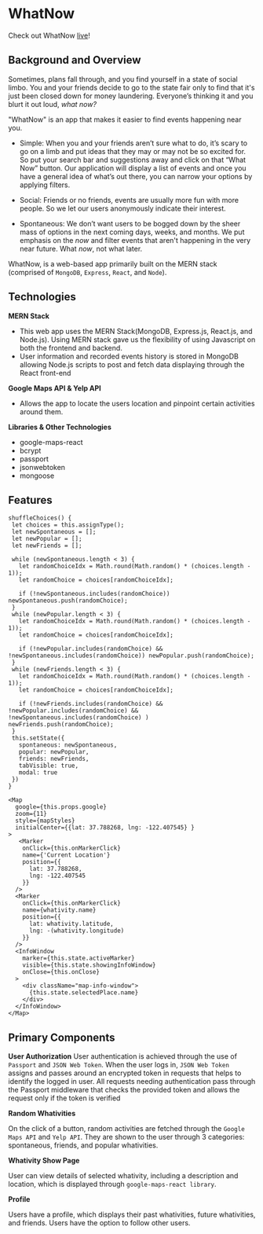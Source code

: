 # WhatNow

Check out WhatNow [live](http://wut-now.herokuapp.com/#/)!

## Background and Overview

Sometimes, plans fall through, and you find yourself in a state of social limbo. You and your friends decide to go to the state fair only to find that it's just been closed down for money laundering. Everyone’s thinking it and you blurt it out loud, _what now?_

"WhatNow" is an app that makes it easier to find events happening near you. 

* Simple: When you and your friends aren’t sure what to do, it’s scary to go on a limb and put ideas that they may or may not be so excited for. So put your search bar and suggestions away and click on that “What Now” button. 
Our application will display a list of events and once you have a general idea of what’s out there, you can narrow your options by applying filters.

* Social: Friends or no friends, events are usually more fun with more people. So we let our users anonymously indicate their interest.

* Spontaneous: We don’t want users to be bogged down by the sheer mass of options in the next coming days, weeks, and months. We put emphasis on the _now_ and filter events that aren't happening in the very near future. What _now_, not what later.

WhatNow, is a web-based app primarily built on the MERN stack (comprised of `MongoDB`, `Express`, `React`, and `Node`).

## Technologies

**MERN Stack**
 - This web app uses the MERN Stack(MongoDB, Express.js, React.js, and Node.js). Using MERN stack gave us the flexibility of using Javascript on both the frontend and backend. 
 - User information and recorded events history is stored in MongoDB allowing Node.js scripts to post and fetch data displaying through the React front-end

**Google Maps API & Yelp API**
 - Allows the app to locate the users location and pinpoint certain activities around them.

**Libraries & Other Technologies**
 - google-maps-react
 - bcrypt
 - passport
 - jsonwebtoken
 - mongoose
 
## Features

```
shuffleChoices() {
 let choices = this.assignType();
 let newSpontaneous = [];
 let newPopular = [];
 let newFriends = [];

 while (newSpontaneous.length < 3) {
   let randomChoiceIdx = Math.round(Math.random() * (choices.length - 1));
   let randomChoice = choices[randomChoiceIdx];

   if (!newSpontaneous.includes(randomChoice)) newSpontaneous.push(randomChoice);
 }
 while (newPopular.length < 3) {
   let randomChoiceIdx = Math.round(Math.random() * (choices.length - 1));
   let randomChoice = choices[randomChoiceIdx];

   if (!newPopular.includes(randomChoice) && !newSpontaneous.includes(randomChoice)) newPopular.push(randomChoice);
 }
 while (newFriends.length < 3) {
   let randomChoiceIdx = Math.round(Math.random() * (choices.length - 1));
   let randomChoice = choices[randomChoiceIdx];

   if (!newFriends.includes(randomChoice) && !newPopular.includes(randomChoice) && !newSpontaneous.includes(randomChoice) ) newFriends.push(randomChoice);
 }
 this.setState({
   spontaneous: newSpontaneous,
   popular: newPopular,
   friends: newFriends,
   tabVisible: true,
   modal: true
 })
}
```

```
<Map
  google={this.props.google}
  zoom={11}
  style={mapStyles}
  initialCenter={{lat: 37.788268, lng: -122.407545} }
>
   <Marker 
    onClick={this.onMarkerClick}
    name={'Current Location'}
    position={{ 
      lat: 37.788268,
      lng: -122.407545
    }} 
  />
  <Marker 
    onClick={this.onMarkerClick}
    name={whativity.name}
    position={{ 
      lat: whativity.latitude, 
      lng: -(whativity.longitude) 
    }} 
  />
  <InfoWindow
    marker={this.state.activeMarker}
    visible={this.state.showingInfoWindow}
    onClose={this.onClose}
  >
    <div className="map-info-window">
      {this.state.selectedPlace.name}
    </div>
  </InfoWindow>
</Map>
 ```
 
## Primary Components

**User Authorization**
User authentication is achieved through the use of `Passport` and `JSON Web Token`. 
When the user logs in, `JSON Web Token` assigns and passes around an encrypted token in requests that helps to identify the logged in user. All requests needing authentication pass through the Passport middleware that checks the provided token and allows the request only if the token is verified

**Random Whativities**

On the click of a button, random activities are fetched through the `Google Maps API` and `Yelp API`. They are shown to the user through 3 categories: spontaneous, friends, and popular whativities.

**Whativity Show Page**

User can view details of selected whativity, including a description and location, which is displayed through `google-maps-react library`.

**Profile**

Users have a profile, which displays their past whativities, future whativities, and friends. Users have the option to follow other users.
